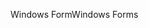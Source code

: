 <span data-ttu-id="30256-101">Windows Form</span><span class="sxs-lookup"><span data-stu-id="30256-101">Windows Forms</span></span>